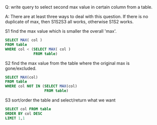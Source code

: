 Q: write query to select second max value in certain column from a table.

A: There are at least three ways to deal with this question. If there is no duplicate of max, then S1S2S3 all works, otherwise S1S2 works.

S1 find the max value which is smaller the overall 'max'.

```sql
SELECT MAX( col )
FROM table
WHERE col < (SELECT MAX( col )
             FROM table)
```

S2 find the max value from the table where the original max is gone/excluded.

```sql
SELECT MAX(col) 
FROM table 
WHERE col NOT IN (SELECT MAX(col)
                  FROM table)
```

S3 sort/order the table and select/return what we want

```sql
SELECT col FROM table
ORDER BY col DESC
LIMIT 1,1
```
